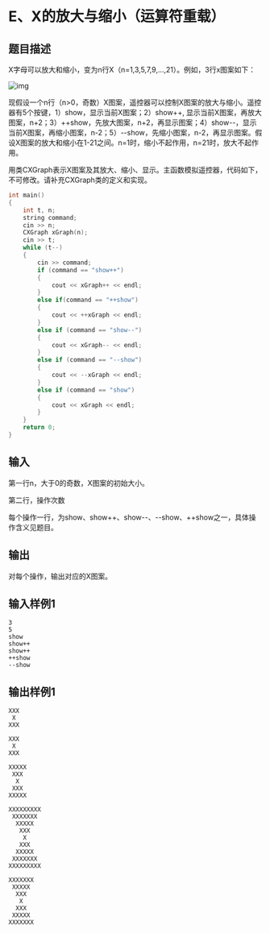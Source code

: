 # E、X的放大与缩小（运算符重载）

## 题目描述

X字母可以放大和缩小，变为n行X（n=1,3,5,7,9,...,21）。例如，3行x图案如下：

![img](http://10.11.219.21/app/data/media/image/4295a47e5fcfa339585ffd9abd480fa7_1.png)

现假设一个n行（n>0，奇数）X图案，遥控器可以控制X图案的放大与缩小。遥控器有5个按键，1）show，显示当前X图案；2）show++, 显示当前X图案，再放大图案，n+2；3）++show，先放大图案，n+2，再显示图案；4）show--，显示当前X图案，再缩小图案，n-2；5）--show，先缩小图案，n-2，再显示图案。假设X图案的放大和缩小在1-21之间。n=1时，缩小不起作用，n=21时，放大不起作用。

用类CXGraph表示X图案及其放大、缩小、显示。主函数模拟遥控器，代码如下，不可修改。请补充CXGraph类的定义和实现。

```cpp
int main()
{
    int t, n;
    string command;
    cin >> n;
    CXGraph xGraph(n);
    cin >> t;
    while (t--)
    {
        cin >> command;
        if (command == "show++")
        {
            cout << xGraph++ << endl;
        }
        else if(command == "++show")
        {
            cout << ++xGraph << endl;
        }
        else if (command == "show--")
        {
            cout << xGraph-- << endl;
        }
        else if (command == "--show")
        {
            cout << --xGraph << endl;
        }
        else if (command == "show")
        {
            cout << xGraph << endl;
        }
    }
    return 0;
}
```



## 输入

 第一行n，大于0的奇数，X图案的初始大小。

第二行，操作次数

每个操作一行，为show、show++、show--、--show、++show之一，具体操作含义见题目。



## 输出

 对每个操作，输出对应的X图案。



## 输入样例1 

```
3
5
show
show++
show++
++show
--show

```

## 输出样例1

```
XXX
 X
XXX

XXX
 X
XXX

XXXXX
 XXX
  X
 XXX
XXXXX

XXXXXXXXX
 XXXXXXX
  XXXXX
   XXX
    X
   XXX
  XXXXX
 XXXXXXX
XXXXXXXXX

XXXXXXX
 XXXXX
  XXX
   X
  XXX
 XXXXX
XXXXXXX


```

